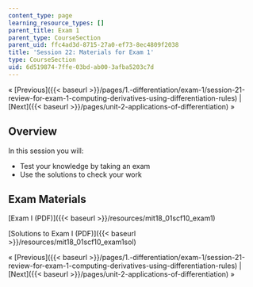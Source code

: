 ```yaml
---
content_type: page
learning_resource_types: []
parent_title: Exam 1
parent_type: CourseSection
parent_uid: ffc4ad3d-8715-27a0-ef73-8ec4809f2038
title: 'Session 22: Materials for Exam 1'
type: CourseSection
uid: 6d519874-7ffe-03bd-ab00-3afba5203c7d
---
```


« [Previous]({{< baseurl >}}/pages/1.-differentiation/exam-1/session-21-review-for-exam-1-computing-derivatives-using-differentiation-rules) | [Next]({{< baseurl >}}/pages/unit-2-applications-of-differentiation) »

Overview
--------

In this session you will:

*   Test your knowledge by taking an exam
*   Use the solutions to check your work

Exam Materials
--------------

[Exam I (PDF)]({{< baseurl >}}/resources/mit18_01scf10_exam1)

[Solutions to Exam I (PDF)]({{< baseurl >}}/resources/mit18_01scf10_exam1sol)

« [Previous]({{< baseurl >}}/pages/1.-differentiation/exam-1/session-21-review-for-exam-1-computing-derivatives-using-differentiation-rules) | [Next]({{< baseurl >}}/pages/unit-2-applications-of-differentiation) »